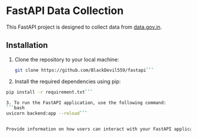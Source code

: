 # FastAPI Data Collection

This FastAPI project is designed to collect data from [data.gov.in](https://data.gov.in/).

## Installation

1. Clone the repository to your local machine:

   ```bash
   git clone https://github.com/BlackDevil559/fastapi```
   
2. Install the required dependencies using pip:
  ```bash
  pip install -r requirement.txt```

3. To run the FastAPI application, use the following command:
  ```bash
  uvicorn backend:app --reload```


Provide information on how users can interact with your FastAPI application to collect data from data.gov.in. Include details about API endpoints, query parameters, and any authentication requirements.
